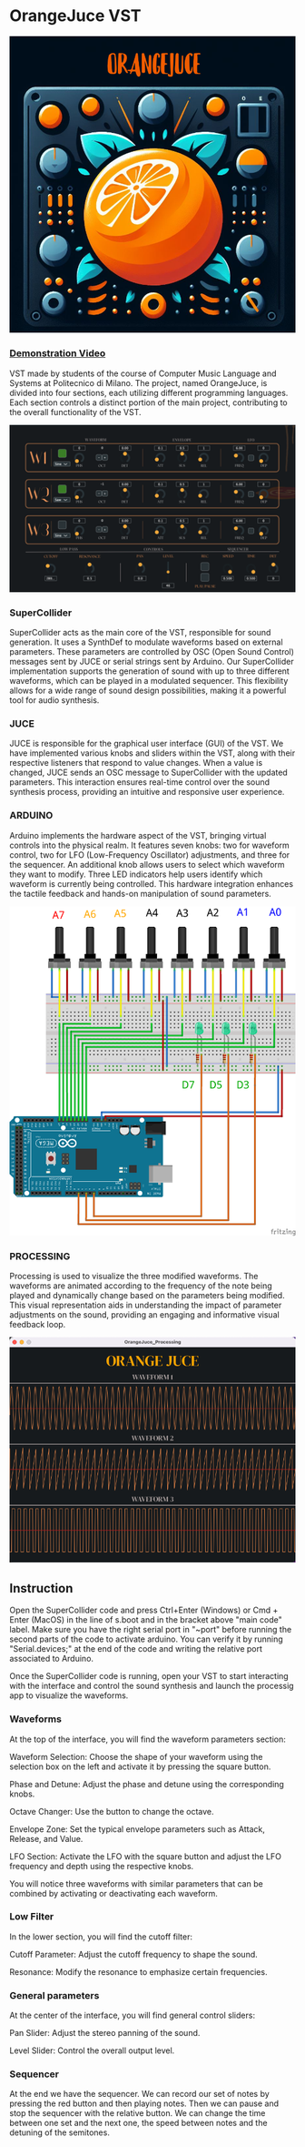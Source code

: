 # OrangeJuce VST

![Logo](Image/OrangeJuceLogo.png)

### [Demonstration Video](https://polimi365-my.sharepoint.com/:v:/g/personal/10741332_polimi_it/Ea6OqXedb5VCjI7y6zLIKDsBJ6YVxNzBJ8rgeg05oeG2zw?nav=eyJyZWZlcnJhbEluZm8iOnsicmVmZXJyYWxBcHAiOiJPbmVEcml2ZUZvckJ1c2luZXNzIiwicmVmZXJyYWxBcHBQbGF0Zm9ybSI6IldlYiIsInJlZmVycmFsTW9kZSI6InZpZXciLCJyZWZlcnJhbFZpZXciOiJNeUZpbGVzTGlua0NvcHkifX0&e=6NH66C)

VST made by students of the course of Computer Music Language and Systems at Politecnico di Milano. The project, named OrangeJuce, is divided into four sections, each utilizing different programming languages. Each section controls a distinct portion of the main project, contributing to the overall functionality of the VST.

![main_vst](Image/Immagine.png)

### SuperCollider
SuperCollider acts as the main core of the VST, responsible for sound generation. It uses a SynthDef to modulate waveforms based on external parameters. These parameters are controlled by OSC (Open Sound Control) messages sent by JUCE or serial strings sent by Arduino. Our SuperCollider implementation supports the generation of sound with up to three different waveforms, which can be played in a modulated sequencer. This flexibility allows for a wide range of sound design possibilities, making it a powerful tool for audio synthesis.

### JUCE
JUCE is responsible for the graphical user interface (GUI) of the VST. We have implemented various knobs and sliders within the VST, along with their respective listeners that respond to value changes. When a value is changed, JUCE sends an OSC message to SuperCollider with the updated parameters. This interaction ensures real-time control over the sound synthesis process, providing an intuitive and responsive user experience.

### ARDUINO
Arduino implements the hardware aspect of the VST, bringing virtual controls into the physical realm. It features seven knobs: two for waveform control, two for LFO (Low-Frequency Oscillator) adjustments, and three for the sequencer. An additional knob allows users to select which waveform they want to modify. Three LED indicators help users identify which waveform is currently being controlled. This hardware integration enhances the tactile feedback and hands-on manipulation of sound parameters.

![arduino](Image/arduino_scheme.png)


### PROCESSING
Processing is used to visualize the three modified waveforms. The waveforms are animated according to the frequency of the note being played and dynamically change based on the parameters being modified. This visual representation aids in understanding the impact of parameter adjustments on the sound, providing an engaging and informative visual feedback loop.

![main_vst](Image/Processing.png)


## Instruction

Open the SuperCollider code and press Ctrl+Enter (Windows) or Cmd + Enter (MacOS) in the line of s.boot and in the bracket above "main code" label. Make sure you have the right serial port in "~port" before running the second parts of the code to activate arduino. You can verify it by running "Serial.devices;" at the end of the code and writing the relative port associated to Arduino.

Once the SuperCollider code is running, open your VST to start interacting with the interface and control the sound synthesis and launch the processig app to visualize the waveforms.

### Waveforms
At the top of the interface, you will find the waveform parameters section:

Waveform Selection: Choose the shape of your waveform using the selection box on the left and activate it by pressing the square button.

Phase and Detune: Adjust the phase and detune using the corresponding knobs.

Octave Changer: Use the button to change the octave.

Envelope Zone: Set the typical envelope parameters such as Attack, Release, and Value.

LFO Section: Activate the LFO with the square button and adjust the LFO frequency and depth using the respective knobs.

You will notice three waveforms with similar parameters that can be combined by activating or deactivating each waveform.

### Low Filter
In the lower section, you will find the cutoff filter:

Cutoff Parameter: Adjust the cutoff frequency to shape the sound.

Resonance: Modify the resonance to emphasize certain frequencies.

### General parameters
At the center of the interface, you will find general control sliders:

Pan Slider: Adjust the stereo panning of the sound.

Level Slider: Control the overall output level.

### Sequencer
At the end we have the sequencer. We can record our set of notes by pressing the red button and then playing notes. Then we can pause and stop the sequencer with the relative button. We can change the time between one set and the next one, the speed between notes and the detuning of the semitones.
